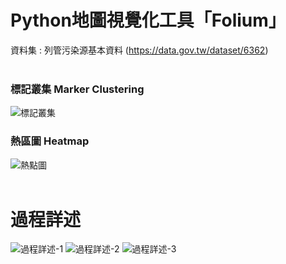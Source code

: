 #  Python地圖視覺化工具「Folium」

資料集 : 列管污染源基本資料
(https://data.gov.tw/dataset/6362)
<br><br/>

### **標記叢集 Marker Clustering**

![標記叢集](https://user-images.githubusercontent.com/66252302/99881039-3e5aa380-2c52-11eb-8aab-d29152b0c4b6.gif)

### **熱區圖 Heatmap**

![熱點圖](https://user-images.githubusercontent.com/66252302/99880745-431e5800-2c50-11eb-9637-337f49068c81.gif)
<br><br/>

#  過程詳述

![過程詳述-1](https://user-images.githubusercontent.com/66252302/125850176-5cf0c993-6ba8-480a-b293-8d6276f3c3ef.png)
![過程詳述-2](https://user-images.githubusercontent.com/66252302/125850164-07ed2467-2dd0-4107-9c61-13265c649c7f.png)
![過程詳述-3](https://user-images.githubusercontent.com/66252302/125850172-b28f7803-8dba-4653-a2e8-43c162238411.png)
